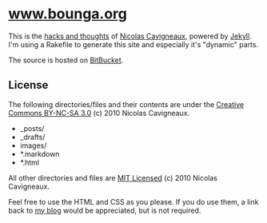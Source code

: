 www.bounga.org
==============

This is the [hacks and thoughts][6] of [Nicolas Cavigneaux][1], powered by [Jekyll][2]. I'm using a Rakefile to generate this site and especially it's "dynamic" parts.

The source is hosted on [BitBucket][5].

## License

The following directories/files and their contents are under the [Creative Commons BY-NC-SA 3.0][3] (c) 2010 Nicolas Cavigneaux.

- _posts/
- _drafts/
- images/
- *.markdown
- *.html

All other directories and files are [MIT Licensed][4] (c) 2010 Nicolas Cavigneaux.

Feel free to use the HTML and CSS as you please. If you do use them, a link back to [my blog][6] would be appreciated, but is not required.

[1]: http://www.cavigneaux.net
[2]: http://github.com/mojombo/jekyll/
[3]: http://creativecommons.org/licenses/by-nc-sa/3.0/us/
[4]: http://en.wikipedia.org/wiki/MIT_License
[5]: http://www.bitbucket.com/Bounga/blog
[6]: http://www.bounga.org/